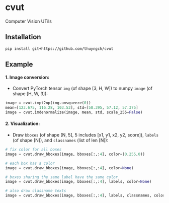 # cvut
Computer Vision UTils


## Installation
```bash
pip install git+https://github.com/thuyngch/cvut
```


## Example


#### 1. Image conversion:

* Convert PyTorch tensor `img` (of shape [3, H, W]) to numpy `image` (of shape [H, W, 3]):
```python
image = cvut.impt2np(img.unsqueeze(0))
mean=[123.675, 116.28, 103.53], std=[58.395, 57.12, 57.375]
image = cvut.imdenormalize(image, mean, std, scale_255=False)
```


#### 2. Visualization:

* Draw `bboxes` (of shape [N, 5], 5 includes [x1, y1, x2, y2, score]), `labels` (of shape [N]), and `classnames` (list of len [N]):
```python
# fix color for all boxes
image = cvut.draw_bboxes(image, bboxes[:,:4], color=(0,255,0))

# each box has a color
image = cvut.draw_bboxes(image, bboxes[:,:4], color=None)

# boxes sharing the same label have the same color
image = cvut.draw_bboxes(image, bboxes[:,:4], labels, color=None)

# also draw classname texts
image = cvut.draw_bboxes(image, bboxes[:,:4], labels, classnames, color=None)
```
